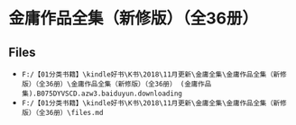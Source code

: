 # 金庸作品全集（新修版）（全36册）

## Files

- `F:/【01分类书籍】\kindle好书\K书\2018\11月更新\金庸全集\金庸作品全集（新修版）（全36册）\金庸作品全集（新修版）（全36册） (金庸作品集).B075DYVSCD.azw3.baiduyun.downloading`
- `F:/【01分类书籍】\kindle好书\K书\2018\11月更新\金庸全集\金庸作品全集（新修版）（全36册）\files.md`
